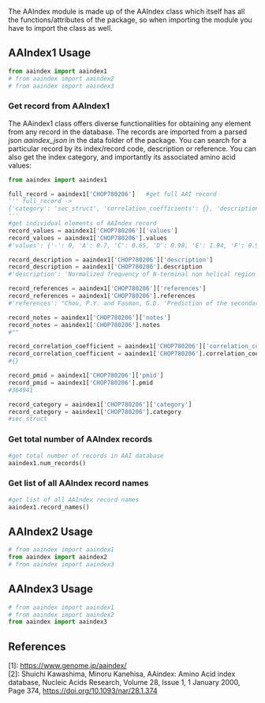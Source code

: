 The AAIndex module is made up of the AAIndex class which itself has all the functions/attributes of the package, so when importing the module you have to import the class as well.

AAIndex1 Usage
--------------
```python
from aaindex import aaindex1
# from aaindex import aaindex2
# from aaindex import aaindex3
```

### Get record from AAIndex1
The AAindex1 class offers diverse functionalities for obtaining any element from any record in the database. The records are imported from a parsed json <em>aaindex_json</em> in the data folder of the package. You can search for a particular record by its index/record code, description or reference. You can also get the index category, and importantly its associated amino acid values:
```python
from aaindex import aaindex1

full_record = aaindex1['CHOP780206']   #get full AAI record
''' full_record ->
{'category': 'sec_struct', 'correlation_coefficients': {}, 'description': 'Normalized frequency of N-terminal non helical region (Chou-Fasman, 1978b)', 'notes': '', 'pmid': '364941', 'references': "Chou, P.Y. and Fasman, G.D. 'Prediction of the secondary structure of proteins from their amino acid sequence' Adv. Enzymol. 47, 45-148 (1978)", 'values': {'-': 0, 'A': 0.7, 'C': 0.65, 'D': 0.98, 'E': 1.04, 'F': 0.93, 'G': 1.41, 'H': 1.22, 'I': 0.78, 'K': 1.01, 'L': 0.85, 'M': 0.83, 'N': 1.42, 'P': 1.1, 'Q': 0.75, 'R': 0.34, 'S': 1.55, 'T': 1.09, 'V': 0.75, 'W': 0.62, 'Y': 0.99}}
'''
#get individual elements of AAIndex record
record_values = aaindex1['CHOP780206']['values'] 
record_values = aaindex1['CHOP780206'].values
#'values': {'-': 0, 'A': 0.7, 'C': 0.65, 'D': 0.98, 'E': 1.04, 'F': 0.93, 'G': 1.41, 'H': 1.22, 'I': 0.78, 'K': 1.01, 'L': 0.85, 'M': 0.83, 'N': 1.42, 'P': 1.1, 'Q': 0.75, 'R': 0.34, 'S': 1.55, 'T': 1.09, 'V': 0.75, 'W': 0.62, 'Y': 0.99}

record_description = aaindex1['CHOP780206']['description']
record_description = aaindex1['CHOP780206'].description
#'description': 'Normalized frequency of N-terminal non helical region (Chou-Fasman, 1978b)'

record_references = aaindex1['CHOP780206']['references']
record_references = aaindex1['CHOP780206'].references
#'references': "Chou, P.Y. and Fasman, G.D. 'Prediction of the secondary structure of proteins from their amino acid sequence' Adv. Enzymol. 47, 45-148 (1978)"

record_notes = aaindex1['CHOP780206']['notes']
record_notes = aaindex1['CHOP780206'].notes
#""

record_correlation_coefficient = aaindex1['CHOP780206']['correlation_coefficient']
record_correlation_coefficient = aaindex1['CHOP780206'].correlation_coefficient
#{}

record_pmid = aaindex1['CHOP780206']['pmid']  
record_pmid = aaindex1['CHOP780206'].pmid
#364941

record_category = aaindex1['CHOP780206']['category']
record_category = aaindex1['CHOP780206'].category
#sec_struct
```

### Get total number of AAIndex records
```python
#get total number of records in AAI database
aaindex1.num_records()
```

### Get list of all AAIndex record names
```python
#get list of all AAIndex record names
aaindex1.record_names()
```

AAIndex2 Usage
--------------
```python
# from aaindex import aaindex1
from aaindex import aaindex2
# from aaindex import aaindex3
```
AAIndex3 Usage
--------------
```python
# from aaindex import aaindex1
# from aaindex import aaindex2
from aaindex import aaindex3
```

References
----------
\[1\]: https://www.genome.jp/aaindex/ <br>
\[2\]: Shuichi Kawashima, Minoru Kanehisa, AAindex: Amino Acid index database, Nucleic Acids Research, Volume 28, Issue 1, 1 January 2000, Page 374, https://doi.org/10.1093/nar/28.1.374